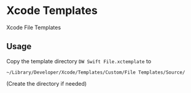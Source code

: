 # Xcode Templates
Xcode File Templates

## Usage
Copy the template directory `DW Swift File.xctemplate` to

	~/Library/Developer/Xcode/Templates/Custom/File Templates/Source/
	
(Create the directory if needed)

